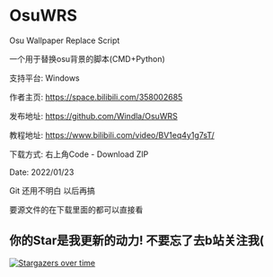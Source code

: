 # OsuWRS
Osu Wallpaper Replace Script

一个用于替换osu背景的脚本(CMD+Python)

支持平台: Windows

作者主页: https://space.bilibili.com/358002685

发布地址: https://github.com/Windla/OsuWRS

教程地址: https://www.bilibili.com/video/BV1eq4y1g7sT/

下载方式: 右上角Code - Download ZIP

Date: 2022/01/23

Git 还用不明白 以后再搞

要源文件的在下载里面的都可以直接看



## 你的Star是我更新的动力! 不要忘了去b站关注我(
[![Stargazers over time](https://starchart.cc/Windla/OsuWRS.svg)](https://starchart.cc/Windla/OsuWRS)
